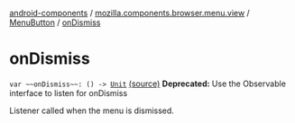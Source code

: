 [android-components](../../index.md) / [mozilla.components.browser.menu.view](../index.md) / [MenuButton](index.md) / [onDismiss](./on-dismiss.md)

# onDismiss

`var ~~onDismiss~~: () -> `[`Unit`](https://kotlinlang.org/api/latest/jvm/stdlib/kotlin/-unit/index.html) [(source)](https://github.com/mozilla-mobile/android-components/blob/master/components/browser/menu/src/main/java/mozilla/components/browser/menu/view/MenuButton.kt#L69)
**Deprecated:** Use the Observable interface to listen for onDismiss

Listener called when the menu is dismissed.

